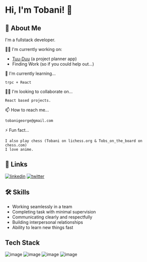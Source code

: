
# Hi, I'm Tobani! 👋


## 🚀 About Me
I'm a fullstack developer.

👩‍💻 I'm currently working on: 

  - [Tuu-Duu](https://github.com/Tobshub/Tuu-Duu/) (a project planner app)
  - Finding Work (so if you could help out...)

🧠 I'm currently learning...

    trpc + React

👯‍♀️ I'm looking to collaborate on...

    React based projects.

📫 How to reach me...

    tobanigeorge@gmail.com

⚡️ Fun fact...

    I also play chess (Tobani on lichess.org & Tobs_on_the_board on chess.com)
    I love anime.
## 🔗 Links
[![linkedin](https://img.shields.io/badge/linkedin-0A66C2?style=for-the-badge&logo=linkedin&logoColor=white)](https://www.linkedin.com/in/tobani-esan-george)
[![twitter](https://img.shields.io/badge/twitter-1DA1F2?style=for-the-badge&logo=twitter&logoColor=white)](https://twitter.com/tobani2604)


## 🛠 Skills
    
- Working seamlessly in a team
- Completing task with minimal supervision
- Communicating clearly and respectfully
- Building interpersonal relationships
- Ability to learn new things fast
## Tech Stack
![image](https://img.shields.io/badge/-html%20and%20css-orange)
![image](https://img.shields.io/badge/-javacript-yellow)
![image](https://img.shields.io/badge/-typescript-blue)
![image](https://img.shields.io/badge/-reactjs-blue)


